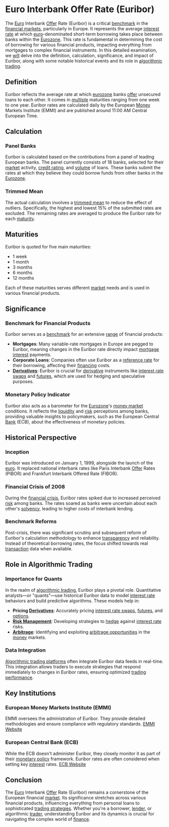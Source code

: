 # Euro Interbank Offer Rate (Euribor)

The [Euro](../e/euro.md) Interbank [Offer](../o/offer.md) Rate (Euribor) is a critical [benchmark](../b/benchmark.md) in the [financial markets](../f/financial_market.md), particularly in Europe. It represents the average [interest rate](../i/interest_rate.md) at which [euro](../e/euro.md)-denominated short-term borrowing takes place between banks within the [Eurozone](../e/eurozone.md). This rate is fundamental in determining the cost of borrowing for various financial products, impacting everything from mortgages to complex financial instruments. In this detailed examination, we [will](../w/will.md) delve into the definition, calculation, significance, and impact of Euribor, along with some notable historical events and its role in [algorithmic trading](../a/accountability.md).

## Definition

Euribor reflects the average rate at which [eurozone](../e/eurozone.md) banks [offer](../o/offer.md) unsecured loans to each other. It comes in [multiple](../m/multiple.md) maturities ranging from one week to one year. Euribor rates are calculated daily by the European [Money](../m/money.md) Markets Institute (EMMI) and are published around 11:00 AM Central European Time.

## Calculation

### Panel Banks

Euribor is calculated based on the contributions from a panel of leading European banks. The panel currently consists of 18 banks, selected for their [market](../m/market.md) activity, [credit rating](../c/credit_rating.md), and [volume](../v/volume.md) of loans. These banks submit the rates at which they believe they could borrow funds from other banks in the [Eurozone](../e/eurozone.md). 

### Trimmed Mean

The actual calculation involves a [trimmed mean](../t/trimmed_mean.md) to reduce the effect of outliers. Specifically, the highest and lowest 15% of the submitted rates are excluded. The remaining rates are averaged to produce the Euribor rate for each [maturity](../m/maturity.md). 

## Maturities

Euribor is quoted for five main maturities:
- 1 week
- 1 month
- 3 months
- 6 months
- 12 months

Each of these maturities serves different [market](../m/market.md) needs and is used in various financial products.

## Significance

### Benchmark for Financial Products

Euribor serves as a [benchmark](../b/benchmark.md) for an extensive [range](../r/range.md) of financial products:
- **Mortgages**: Many variable-rate mortgages in Europe are pegged to Euribor, meaning changes in the Euribor rate directly impact [mortgage](../m/mortgage.md) [interest](../i/interest.md) payments.
- **Corporate Loans**: Companies often use Euribor as a [reference rate](../r/reference_rate.md) for their borrowing, affecting their [financing](../f/financing.md) costs.
- **[Derivatives](../d/derivatives.md)**: Euribor is crucial for [derivative](../d/derivative.md) instruments like [interest rate swaps](../i/interest_rate_swaps.md) and [futures](../f/futures.md), which are used for hedging and speculative purposes.

### Monetary Policy Indicator

Euribor also acts as a barometer for the [Eurozone](../e/eurozone.md)'s [money market](../m/money_market.md) conditions. It reflects the [liquidity](../l/liquidity.md) and [risk](../r/risk.md) perceptions among banks, providing valuable insights to policymakers, such as the European Central [Bank](../b/bank.md) (ECB), about the effectiveness of monetary policies.

## Historical Perspective

### Inception

Euribor was introduced on January 1, 1999, alongside the launch of the [euro](../e/euro.md). It replaced national interbank rates like Paris Interbank [Offer](../o/offer.md) Rates (PIBOR) and Frankfurt Interbank Offered Rate (FIBOR).

### Financial Crisis of 2008

During the [financial crisis](../f/financial_crisis.md), Euribor rates spiked due to increased perceived [risk](../r/risk.md) among banks. The rates soared as banks were uncertain about each other's [solvency](../s/solvency.md), leading to higher costs of interbank lending.

### Benchmark Reforms

Post-crisis, there was significant scrutiny and subsequent reform of Euribor's calculation methodology to enhance [transparency](../t/transparency.md) and reliability. Instead of theoretical borrowing rates, the focus shifted towards real [transaction](../t/transaction.md) data when available.

## Role in Algorithmic Trading

### Importance for Quants

In the realm of [algorithmic trading](../a/accountability.md), Euribor plays a pivotal role. Quantitative analysts—or "quants"—use historical Euribor data to model [interest rate](../i/interest_rate.md) behaviors and build predictive algorithms. These models help in:
- **Pricing [Derivatives](../d/derivatives.md)**: Accurately pricing [interest rate swaps](../i/interest_rate_swaps.md), [futures](../f/futures.md), and [options](../o/options.md).
- **[Risk Management](../r/risk_management.md)**: Developing strategies to [hedge](../h/hedge.md) against [interest rate](../i/interest_rate.md) risks.
- **[Arbitrage](../a/arbitrage.md)**: Identifying and exploiting [arbitrage opportunities](../a/arbitrage_opportunities.md) in the [money](../m/money.md) markets.

### Data Integration

[Algorithmic trading platforms](../a/algorithmic_trading_platforms.md) often integrate Euribor data feeds in real-time. This integration allows traders to execute strategies that respond immediately to changes in Euribor rates, ensuring optimized [trading performance](../t/trading_performance.md).

## Key Institutions

### European Money Markets Institute (EMMI)

EMMI oversees the administration of Euribor. They provide detailed methodologies and ensure compliance with regulatory standards. [EMMI Website](https://www.emmi-benchmarks.eu/)

### European Central Bank (ECB)

While the ECB doesn't administer Euribor, they closely monitor it as part of their [monetary policy](../m/monetary_policy.md) framework. Euribor rates are often considered when setting key [interest](../i/interest.md) rates. [ECB Website](https://www.ecb.europa.eu/home/html/index.en.html)

## Conclusion

The [Euro](../e/euro.md) Interbank [Offer](../o/offer.md) Rate (Euribor) remains a cornerstone of the European financial [market](../m/market.md). Its significance stretches across various financial products, influencing everything from personal loans to sophisticated [trading strategies](../t/trading_strategies.md). Whether you're a borrower, [lender](../l/lender.md), or algorithmic [trader](../t/trader.md), understanding Euribor and its dynamics is crucial for navigating the complex world of [finance](../f/finance.md).
